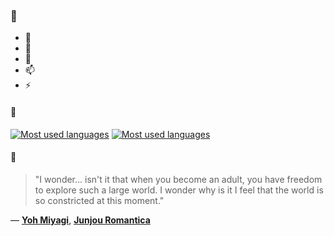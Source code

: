 ### 👋

- 🔭
- 🌱
- 💬
- 📫
- ⚡

#### 🧏

[![Most used languages](https://github-readme-stats-aynah.vercel.app/api/top-langs/?username=aynh&theme=solarized-dark&langs_count=6&layout=compact&hide_title=true)](https://github.com/anuraghazra/github-readme-stats#gh-dark-mode-only)
[![Most used languages](https://github-readme-stats-aynah.vercel.app/api/top-langs/?username=aynh&theme=solarized-light&langs_count=6&layout=compact&hide_title=true)](https://github.com/anuraghazra/github-readme-stats#gh-light-mode-only)

#### 💬

> "I wonder... isn't it that when you become an adult, you have freedom to explore such a large world. I wonder why is it I feel that the world is so constricted at this moment."

&mdash; [**Yoh Miyagi**](https://myanimelist.net/character.php?q=Yoh%20Miyagi&cat=character), [**Junjou Romantica**](https://myanimelist.net/search/all?q=Junjou%20Romantica&cat=all)
